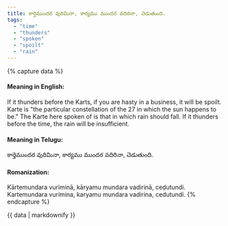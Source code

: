 ```yaml
---
title: కార్తెముందర వురిమినా, కార్యము ముందర వదిరినా, చెడుతుంది.
tags:
  - "time"
  - "thunders"
  - "spoken"
  - "spoilt"
  - "rain"
---
```


{% capture data %}
#### Meaning in English:
If it thunders before the Karts, if you are hasty in a business, it will be spoilt.
Karte is "the particular constellation of the 27 in which the sun happens to be." The Karte here spoken of is that in which rain should fall. If it thunders before the time, the rain will be insufficient.

#### Meaning in Telugu:
కార్తెముందర వురిమినా, కార్యము ముందర వదిరినా, చెడుతుంది.

#### Romanization:
Kārtemundara vuriminā, kāryamu mundara vadirinā, ceḍutundi.
Kartemundara vurimina, karyamu mundara vadirina, cedutundi.
{% endcapture %}

{{ data | markdownify }}

